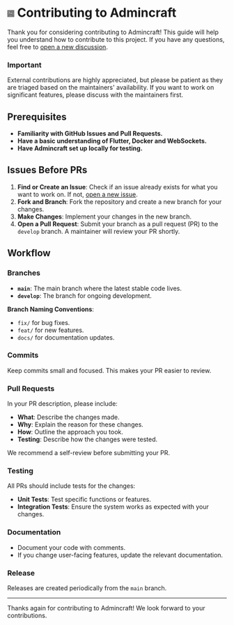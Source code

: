 # ![Admincraft logo](docs/logo/variants/diamond.png) Contributing to Admincraft

Thank you for considering contributing to Admincraft! This guide will help you understand how to contribute to this project. If you have any questions, feel free to [open a new discussion](https://github.com/joanroig/admincraft/discussions).

### Important

External contributions are highly appreciated, but please be patient as they are triaged based on the maintainers' availability. If you want to work on significant features, please discuss with the maintainers first.

## Prerequisites

- **Familiarity with GitHub Issues and Pull Requests.**
- **Have a basic understanding of Flutter, Docker and WebSockets.**
- **Have Admincraft set up locally for testing.**

## Issues Before PRs

1. **Find or Create an Issue**: Check if an issue already exists for what you want to work on. If not, [open a new issue](https://github.com/joanroig/admincraft/issues).
2. **Fork and Branch**: Fork the repository and create a new branch for your changes.
3. **Make Changes**: Implement your changes in the new branch.
4. **Open a Pull Request**: Submit your branch as a pull request (PR) to the `develop` branch. A maintainer will review your PR shortly.

## Workflow

### Branches

- **`main`**: The main branch where the latest stable code lives.
- **`develop`**: The branch for ongoing development.

**Branch Naming Conventions**:

- `fix/` for bug fixes.
- `feat/` for new features.
- `docs/` for documentation updates.

### Commits

Keep commits small and focused. This makes your PR easier to review.

### Pull Requests

In your PR description, please include:

- **What**: Describe the changes made.
- **Why**: Explain the reason for these changes.
- **How**: Outline the approach you took.
- **Testing**: Describe how the changes were tested.

We recommend a self-review before submitting your PR.

### Testing

All PRs should include tests for the changes:

- **Unit Tests**: Test specific functions or features.
- **Integration Tests**: Ensure the system works as expected with your changes.

### Documentation

- Document your code with comments.
- If you change user-facing features, update the relevant documentation.

### Release

Releases are created periodically from the `main` branch.

---

Thanks again for contributing to Admincraft! We look forward to your contributions.
